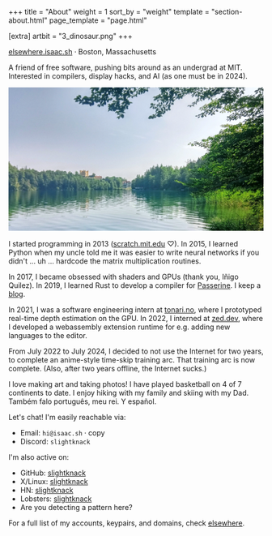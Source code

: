 +++
title = "About"
weight = 1
sort_by = "weight"
template = "section-about.html"
page_template = "page.html"

[extra]
artbit = "3_dinosaur.png"
+++

<div class="tag">
  <a href ="https://elsewhere.isaac.sh">elsewhere.isaac.sh</a> · Boston, Massachusetts
</div>

A friend of free software, pushing bits around as an undergrad at MIT. Interested in compilers, display hacks, and AI (as one must be in 2024).

<div class="shader">
    <img
        src="/content/path.jpg"
        alt="A trail weaving through the mountains on a cold spring day"
    >
        <div class="shader_layer specular">
            <!-- <div class="shader_layer mask"></div> -->
        </div>
    </img>
</div>

I started programming in 2013 ([scratch.mit.edu](https://scratch.mit.edu) ♡). In 2015, I learned Python when my uncle told me it was easier to write neural networks if you didn't ... uh ... hardcode the matrix multiplication routines.

In 2017, I became obsessed with shaders and GPUs (thank you, Iñigo Quilez). In 2019, I learned Rust to develop a compiler for [Passerine](/passerine). I keep a [blog](/blog).

In 2021, I was a software engineering intern at [tonari.no](https://tonari.no), where I prototyped real-time depth estimation on the GPU. In 2022, I interned at [zed.dev](https://zed.dev), where I developed a webassembly extension runtime for e.g. adding new languages to the editor.

From July 2022 to July 2024, I decided to not use the Internet for two years, to complete an anime-style time-skip training arc. That training arc is now complete. (Also, after two years offline, the Internet sucks.)

I love making art and taking photos! I have played basketball on 4 of 7 continents to date. I enjoy hiking with my family and skiing with my Dad. Também falo português, meu rei. Y español.

Let's chat! I'm easily reachable via:

- Email: `hi@isaac.sh` · <a onclick="navigator.clipboard.writeText('hi@isaac.sh')" style="cursor: copy;">copy</a>
- Discord: `slightknack`

I'm also active on:

- GitHub: [slightknack](https://github.com/slightknack)
- X/Linux: [slightknack](https://x.com/slightknack)
- HN: [slightknack](https://news.ycombinator.com/threads?id=slightknack)
- Lobsters: [slightknack](https://lobste.rs/~slightknack/threads)
- Are you detecting a pattern here?

For a full list of my accounts, keypairs, and domains, check [elsewhere](https://elsewhere.isaac.sh).

<style>
    .shader * {
        margin: 0;
        padding: 0;
    }

    .shader {
        position: relative;
        overflow: hidden;
        backface-visibility: hidden; /* to force GPU performance */
    }

    .shader img {
        object-fit: cover;
    }

    .shader_layer {
        background: black;
        position: absolute;
        left: 0;
        top: 0;
        width: 100%;
        height: 100%;
        background-size: 100%;
        background-position: center;
    }

    .specular {
        mix-blend-mode: color-dodge;
        background-attachment: fixed;
        background-image: linear-gradient(180deg, black, #04348C77 30%, #E8172177 100%);
    }

    .mask {
        mix-blend-mode: multiply;
        background-image: linear-gradient(180deg, black 20%, #3c5e6d 35%, #f4310e, #f58308 80%, black);
    }
</style>
